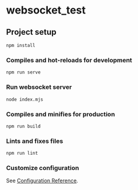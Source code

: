# websocket_test

## Project setup
```
npm install
```

### Compiles and hot-reloads for development
```
npm run serve
```

### Run websocket server
```
node index.mjs
```

### Compiles and minifies for production
```
npm run build
```

### Lints and fixes files
```
npm run lint
```

### Customize configuration
See [Configuration Reference](https://cli.vuejs.org/config/).
